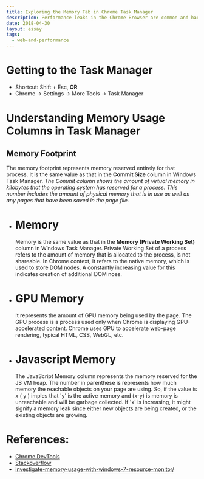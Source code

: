 ```yaml
---
title: Exploring the Memory Tab in Chrome Task Manager
description: Performance leaks in the Chrome Browser are common and hard to detect. This is simple first-level diagnostic to track down memory leaks and problems.
date: 2018-04-30
layout: essay
tags:
  - web-and-performance
---
```


# Getting to the Task Manager

- Shortcut: Shift + Esc, **OR**
- Chrome -> Settings -> More Tools -> Task Manager

# Understanding Memory Usage Columns in Task Manager

## Memory Footprint

The memory footprint represents memory reserved entirely for that process. It is the same value as that in the **Commit Size** column in Windows Task Manager. _The Commit column shows the amount of virtual memory in kilobytes that the operating system has reserved for a process. This number includes the amount of physical memory that is in use as well as any pages that have been saved in the page file._

- # Memory

  Memory is the same value as that in the **Memory (Private Working Set)** column in Windows Task Manager. Private Working Set of a process refers to the amount of memory that is allocated to the process, is not shareable. In Chrome context, it refers to the native memory, which is used to store DOM nodes. A constantly increasing value for this indicates creation of additional DOM noes.

- # GPU Memory

  It represents the amount of GPU memory being used by the page. The GPU process is a process used only when Chrome is displaying GPU-accelerated content. Chrome uses GPU to accelerate web-page rendering, typical HTML, CSS, WebGL, etc.

- # Javascript Memory
  The JavaScript Memory column represents the memory reserved for the JS VM heap. The number in parenthese is represents how much memory the reachable objects on your page are using. So, if the value is x ( y ) imples that 'y' is the active memory and (x-y) is memory is unreachable and will be garbage collected. If 'x' is increasing, it might signify a memory leak since either new objects are being created, or the existing objects are growing.

# References:

- [Chrome DevTools](https://developers.google.com/web/tools/chrome-devtools/memory-problems/#monitor_memory_use_in_realtime_with_the_chrome_task_manager)
- [Stackoverflow](https://stackoverflow.com/questions/14167013/javascript-memory-and-leak-problems)
- [investigate-memory-usage-with-windows-7-resource-monitor/](https://www.techrepublic.com/blog/windows-and-office/investigate-memory-usage-with-windows-7-resource-monitor/)
